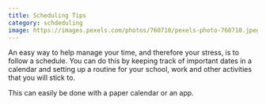 ```yaml
---
title: Scheduling Tips
category: schdeduling
image: https://images.pexels.com/photos/760710/pexels-photo-760710.jpeg?auto=compress&cs=tinysrgb&w=1260&h=750&dpr=2
---
```

An easy way to help manage your time, and therefore your stress, is to follow a schedule. You can do this by keeping track of important dates in a calendar and setting up a routine for your school, work and other activities that you will stick to.

This can easily be done with a paper calendar or an app.
